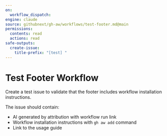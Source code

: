 ```yaml
---
on:
  workflow_dispatch:
engine: claude
source: githubnext/gh-aw/workflows/test-footer.md@main
permissions:
  contents: read
  actions: read
safe-outputs:
  create-issue:
    title-prefix: "[test] "
---
```


# Test Footer Workflow

Create a test issue to validate that the footer includes workflow installation instructions.

The issue should contain:
- AI generated by attribution with workflow run link
- Workflow installation instructions with `gh aw add` command
- Link to the usage guide
